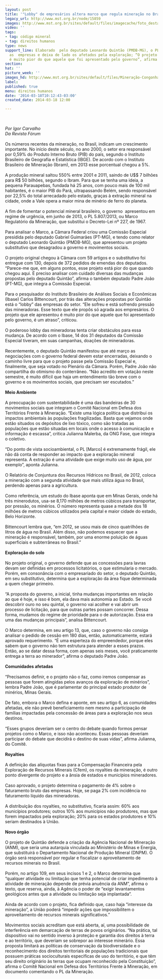 ```yaml
---
layout: post
title: '"Lobby" de empresários altera marco que regula mineração no Brasil'
legacy_url: http://www.mst.org.br/node/15859
images: http://www.mst.org.br/sites/default/files/imagecache/foto_destaque/Mineração-Congonhas-MidiaNinja.gif
video: ''
tags:
- tag: código mineral
- tag: direitos humanos
type: news
support_line: Elaborado  pelo deputado Leonardo Quintão (PMDB-MG), o PL 5.807 favorece
  as  empresas e deixa de lado os afetados pela exploração; “O projeto que ele  apresentou
  é muito pior do que aquele que foi apresentado pelo governo”, afirma especialista.
section: 
hat: ''
picture_week: ''
images_hd: http://www.mst.org.br/sites/default/files/Mineração-Congonhas-MidiaNinja.gif
label: 
published: true
menu: direitos humanos
date: '2014-03-18T10:12:43-03:00'
created_date: 2014-03-18 12:00

---
```

<p><br><em><br>Por Igor Carvalho<br>Da Revista Fórum</em><br><br>Os números recentes da mineração, no Brasil, indicam um crescimento importante. No início deste século, no ano 2000, o setor era responsável por 0,59% do Produto Interno Bruto (PIB) do país, segundo o Instituto Brasileiro de Geografia e Estatística (IBGE). De acordo com o Instituto Brasileiro de Mineração (Ibram), em 2013 esse porcentual chegou a 5%.<br><br>A produção mineral saltou 550% entre 2001 e 2011, saindo de U$$ 7 bilhões para R$ 50 bilhões, segundo o Ibram. Para que se tenha uma ideia, a pequena Parauapebas, fundada há 25 anos, com pouco mais de 100 mil habitantes, é o maior PIB do Pará, ultrapassando Belém, sendo responsável por 22,5% do total arrecadado pelo estado, graças à extração mineral na cidade, onde a Vale opera a maior mina de minério de ferro do planeta.<br><br>A fim de fomentar o potencial mineral brasileiro, o governo&nbsp; apresentou em regime de urgência, em junho de 2013, o PL 5.807/2013, ou Marco Regulatório da Mineração, que substitui o Decreto-Lei nº 227, de 1967.<br><br>Para analisar o Marco, a Câmara Federal criou uma Comissão Especial presidida pelo deputado Gabriel Guimarães (PT-MG), e tendo como relator o deputado Leonardo Quintão (PMDB-MG), que apresentou um projeto substitutivo que desagradou a governo e movimentos sociais.<br><br>O projeto original chegou à Câmara com 59 artigos e o substitutivo foi entregue com 130, depois de 372 pedidos de emendas dos deputados. “Parece-me que, em alguns pontos, esse projeto está pior do que quando chegou aqui. É preciso analisar com cuidado diversas das mudanças propostas pelo deputado Quintão”, afirma o também deputado Padre João (PT-MG), que integra a Comissão Especial.<br><br>Para o pesquisador do Instituto Brasileiro de Análises Sociais e Econômicas (Ibase) Carlos Bittencourt, por trás das alterações propostas por Quintão está o “lobby” das empresas do setor. “Ele sofreu e está sofrendo pressão das mineradoras. Esse texto que ele propôs só agrada aos empresários. O projeto que ele apresentou é muito pior do que aquele que foi apresentado pelo governo, é um atraso”, criticou.<br><br>O poderoso lobby das mineradoras tenta criar obstáculos para essa mudança. De acordo com o Ibase, 14 dos 31 deputados da Comissão Especial tiveram, em suas campanhas, doações de mineradoras.<br><br>Recentemente, o deputado Quintão manifestou que até março as negociações com o governo federal devem estar encerradas, deixando o caminho livre para que o projeto passe pela Comissão Especial e, finalmente, que seja votado no Plenário da Câmara. Porém, Padre João não compartilha do otimismo do conterrâneo. “Não acredito em votação neste semestre, é muito difícil que haja um entendimento tão breve com o governo e os movimentos sociais, que precisam ser escutados.”<br><br><strong>Meio Ambiente </strong><br><br>A preocupação com sustentabilidade é uma das bandeiras de 30 movimentos sociais que integram o Comitê Nacional em Defesa dos Territórios Frente à Mineração. “Existe uma lógica política que distribui os impactos ambientais às populações fragilizadas. Basta que vejamos onde estão situados os depósitos de lixo tóxico, como são tratadas as populações que estão situadas em locais onde o acesso à comunicação e informação é escassa”, critica Julianna Malerba, da ONG Fase, que integra o coletivo.<br><br>“Do ponto de vista socioambiental, o PL [Marco] é extremamente frágil, ele não dá conta de responder ao impacto que a exploração mineral representa. A extração é uma atividade que exige muito uso de água, por exemplo”, aponta Julianna.<br><br>O Relatório de Conjuntura dos Recursos Hídricos no Brasil, de 2012, coloca a mineração com a segunda atividade que mais utiliza água no Brasil, perdendo apenas para a agricultura.<br><br>Como referência, um estudo do Ibase aponta que em Minas Gerais, onde há três minerodutos, usa-se 8,170 milhões de metros cúbicos para transportar, por pressão, os minérios. O número representa quase a metade dos 18 milhões de metros cúbicos utilizados pela capital e maior cidade do estado, Belo Horizonte.<br><br>Bittencourt lembra que, “em 2012, se usou mais de cinco quatrilhões de litros de água no Brasil. Além disso, não podemos esquecer que a mineração é responsável, também, por uma enorme poluição de águas superficiais e subterrâneas no Brasil.”<br><br><strong>Exploração do solo</strong><br><br>No projeto original, o governo defende que as concessões para lavras devam ser definidas em processos licitatórios, o que estimularia o mercado. Porém, em consonância com o empresariado do setor, o deputado Quintão, em seu substitutivo, determina que a exploração da área fique determinada a quem chegar primeiro.<br><br>“A proposta do governo, a inicial, tinha mudanças importantes em relação ao que é hoje, e isso é bom, ela dava mais autonomia ao Estado. Se você descobrir ouro no seu quintal, o governo vai acolher e vai abrir um processo de licitação, para que outras partes possam concorrer. Dessa forma, mudamos do regime de prioridade para o de autorização. Essa era uma das mudanças principais”, analisa Bittencourt.<br><br>O Marco determina, em seu artigo 13, que, caso o governo não consiga analisar o pedido de cessão em 180 dias, então, automaticamente, estará aprovado requerimento. “É uma esperteza do empreendedor, porque eles sabem que o governo não tem estrutura para atender a esses prazos. Então, ao se datar dessa forma, com apenas seis meses, você praticamente entrega a terra ao minerador”, afirma o deputado Padre João.<br><br><strong>Comunidades afetadas</strong><br><br>“Precisamos definir, e o projeto não o faz, como iremos compensar as pessoas que forem atingidas pelos avanços da exploração de minérios”, lembra Padre João, que é parlamentar do principal estado produtor de minérios, Minas Gerais.<br><br>De fato, embora o Marco defina e aponte, em seu artigo 6, as comunidades afetadas, ele não prevê beneficiamento nem mesmo a participação de famílias impactadas pela concessão de áreas para a exploração nos seus destinos.<br><br>“Esses grupos deveriam ser o centro do debate quando formos pensar projetos como o Marco, e isso não aconteceu. Essas pessoas deveriam participar do debate que decidirá o destino de suas vidas”, afirma Julianna, do Comitê.<br><br><strong>Royalties</strong><br><br>A definição das alíquotas fixas para a Compensação Financeira pela Exploração de Recursos Minerais (Cfem), os royalties da mineração, é outro ponto divergente do projeto e a ânsia de estados e municípios mineradores.<br><br>Caso aprovado, o projeto determina o pagamento de 4% sobre o faturamento bruto das empresas. Hoje, se paga 2% com incidência no faturamento líquido das mineradoras.<br><br>A distribuição dos royalties, no substitutivo, ficaria assim: 60% aos municípios produtores; outros 10% aos municípios não produtores, mas que forem impactados pela exploração; 20% para os estados produtores e 10% seriam destinados à União.<br><br><strong>Novo órgão</strong><br><br>O projeto de Quintão defende a criação da Agência Nacional de Mineração (ANM), que seria uma autarquia vinculada ao Ministério de Minas e Energia, que substituirá o Departamento Nacional de Produção Mineral (DNPM). O órgão será responsável por regular e fiscalizar o aproveitamento de recursos minerais no Brasil.<br><br>Porém, no artigo 109, em seus incisos 1 e 2, o Marco determina que “qualquer atividade ou limitação que tenha potencial de criar impedimento à atividade de mineração depende de prévia anuência da ANM”, afirma o texto, que reserva, ainda, à Agência o poder de “exigir levantamentos geológicos antes que a atividade ou limitação seja implantada”.<br><br>Ainda de acordo com o projeto, fica definido que, caso haja “interesse da mineração”, a União poderá “impedir ações que impossibilitem o aproveitamento de recursos minerais significativos.”<br><br>Movimentos sociais acreditam que está aberta, aí, uma possibilidade de interferência em demarcação de terras de povos originários. “Na prática, tal dispositivo vai no sentido inverso à proteção e garantia dos direitos à terra e ao território, que deveriam se sobrepor ao interesse minerário. Essa proposta limitará as políticas de conservação da biodiversidade e o reconhecimento dos direitos territoriais de populações tradicionais que possuem práticas socioculturais especificas de uso do território, e que têm seu direito originário às terras que ocupam reconhecido pela Constituição”, afirma o Comitê Nacional em Defesa dos Territórios Frente à Mineração, em documento comentando o PL da Mineração.<br>&nbsp;</p><p>&nbsp;</p>

